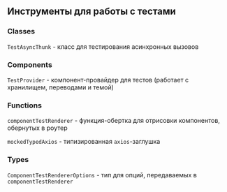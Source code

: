 ## Инструменты для работы с тестами

### Classes

`TestAsyncThunk` - класс для тестирования асинхронных вызовов

### Components

`TestProvider` - компонент-провайдер для тестов (работает с хранилищем, переводами и темой)

### Functions

`componentTestRenderer` - функция-обертка для отрисовки компонентов, обернутых в роутер

`mockedTypedAxios` - типизированная `axios`-заглушка

### Types

`ComponentTestRendererOptions` - тип для опций, передаваемых в `componentTestRenderer`
